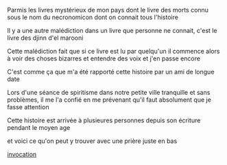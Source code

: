 Parmis les livres mystérieux de mon pays dont le livre des morts connu sous le nom du necronomicon dont on connait tous l'histoire

Il y a une autre malédiction dans un livre que personne ne connait, c'est le livre des djinn d'el marooni

Cette malédiction fait que si ce livre est lu par quelqu'un il commence alors à voir des choses bizarres et entendre des voix et j'en passe encore

C'est comme ça que m'a été rapporté cette histoire par un ami de longue date

Lors d'une séance de spiritisme dans notre petite ville tranquille et sans problèmes, il me l'a confié en me prévenant qu'il faut absolument que je fasse attention

Cette histoire est arrivée à plusieures personnes depuis son écriture pendant le moyen age

et voici ce qu'on peut y trouver avec une prière juste en bas

[invocation](https://scontent-cdt1-1.xx.fbcdn.net/v/t1.0-0/p480x480/98183936_10158495313471108_2784022720667451392_o.jpg?_nc_cat=101&_nc_sid=110474&_nc_ohc=bkT2XF11V_AAX9ST6CP&_nc_ht=scontent-cdt1-1.xx&_nc_tp=6&oh=296d5c15d56a51865fd3d5ec590434ff&oe=5EE500BB)

